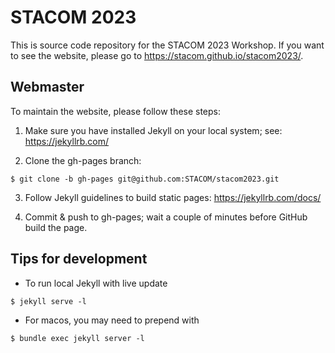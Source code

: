# STACOM 2023

This is source code repository for the STACOM 2023 Workshop. If you want to see the website, please go to https://stacom.github.io/stacom2023/.

## Webmaster

To maintain the website, please follow these steps:

1. Make sure you have installed Jekyll on your local system; see: https://jekyllrb.com/

2. Clone the gh-pages branch: 
```
$ git clone -b gh-pages git@github.com:STACOM/stacom2023.git
```

3. Follow Jekyll guidelines to build static pages: https://jekyllrb.com/docs/

4. Commit & push to gh-pages; wait a couple of minutes before GitHub build the page.

## Tips for development

* To run local Jekyll with live update

```
$ jekyll serve -l
```

* For macos, you may need to prepend with

```
$ bundle exec jekyll server -l
```
